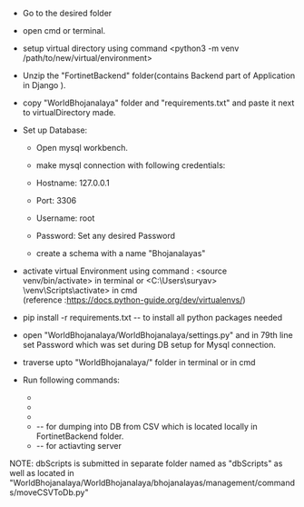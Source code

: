 - Go to the desired folder

- open cmd or terminal.

- setup virtual directory using command <python3 -m venv /path/to/new/virtual/environment>

- Unzip the "FortinetBackend" folder(contains Backend part of Application in Django ).

- copy "WorldBhojanalaya" folder and "requirements.txt" and paste it next to virtualDirectory made.

- Set up Database:

  - Open mysql workbench.
  - make mysql connection with following credentials:
  - Hostname: 127.0.0.1
  - Port: 3306
  - Username: root
  - Password: Set any desired Password

  - create a schema with a name "Bhojanalayas"

* activate virtual Environment using command : <source venv/bin/activate> in terminal or <C:\Users\suryav> \venv\Scripts\activate> in cmd  
  (reference :https://docs.python-guide.org/dev/virtualenvs/)

* pip install -r requirements.txt -- to install all python packages needed

* open "WorldBhojanalaya/WorldBhojanalaya/settings.py" and in 79th line set Password which was set during DB setup for Mysql connection.

* traverse upto "WorldBhojanalaya/" folder in terminal or in cmd
* Run following commands:
  - <python manage.py makemigrations>
  - <python manage.py makemigrations bhojanalayas>
  - <python manage.py migrate>
  - <python manage.py moveCSVToDb > -- for dumping into DB from CSV which is located locally in FortinetBackend folder.
  - <python manage.py runserver> -- for actiavting server

NOTE: dbScripts is submitted in separate folder named as "dbScripts" as well as located in "WorldBhojanalaya/WorldBhojanalaya/bhojanalayas/management/commands/moveCSVToDb.py"
